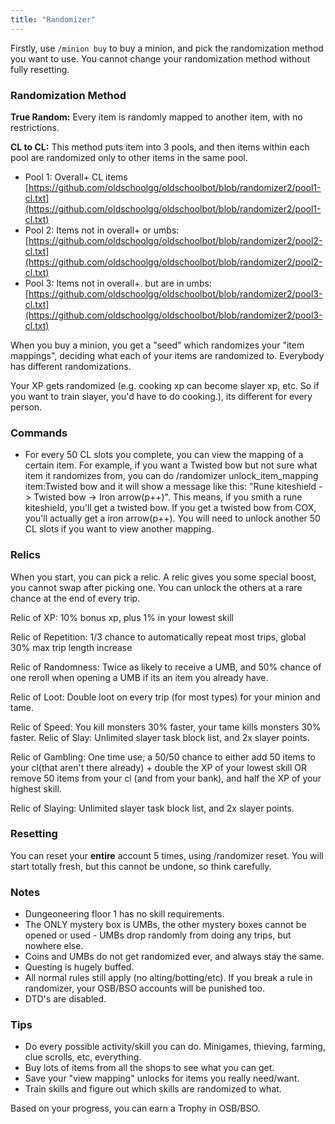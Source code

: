 ```yaml
---
title: "Randomizer"
---
```


Firstly, use `/minion buy` to buy a minion, and pick the randomization method you want to use. You cannot change your randomization method without fully resetting.

### Randomization Method

**True Random:** Every item is randomly mapped to another item, with no restrictions.

**CL to CL:** This method puts item into 3 pools, and then items within each pool are randomized only to other items in the same pool.

- Pool 1: Overall+ CL items [https://github.com/oldschoolgg/oldschoolbot/blob/randomizer2/pool1-cl.txt](https://github.com/oldschoolgg/oldschoolbot/blob/randomizer2/pool1-cl.txt)
- Pool 2: Items not in overall+ or umbs: [https://github.com/oldschoolgg/oldschoolbot/blob/randomizer2/pool2-cl.txt](https://github.com/oldschoolgg/oldschoolbot/blob/randomizer2/pool2-cl.txt)
- Pool 3: Items not in overall+. but are in umbs: [https://github.com/oldschoolgg/oldschoolbot/blob/randomizer2/pool3-cl.txt](https://github.com/oldschoolgg/oldschoolbot/blob/randomizer2/pool3-cl.txt)

When you buy a minion, you get a "seed" which randomizes your "item mappings", deciding what each of your items are randomized to. Everybody has different randomizations.

Your XP gets randomized (e.g. cooking xp can become slayer xp, etc. So if you want to train slayer, you'd have to do cooking.), its different for every person.

### Commands

- For every 50 CL slots you complete, you can view the mapping of a certain item. For example, if you want a Twisted bow but not sure what item it randomizes from, you can do /randomizer unlock_item_mapping item:Twisted bow and it will show a message like this: "Rune kiteshield -> Twisted bow -> Iron arrow(p++)". This means, if you smith a rune kiteshield, you'll get a twisted bow. If you get a twisted bow from COX, you'll actually get a iron arrow(p++). You will need to unlock another 50 CL slots if you want to view another mapping.

### Relics

When you start, you can pick a relic. A relic gives you some special boost, you cannot swap after picking one. You can unlock the others at a rare chance at the end of every trip.

Relic of XP: 10% bonus xp, plus 1% in your lowest skill

Relic of Repetition: 1/3 chance to automatically repeat most trips, global 30% max trip length increase

Relic of Randomness: Twice as likely to receive a UMB, and 50% chance of one reroll when opening a UMB if its an item you already have.

Relic of Loot: Double loot on every trip (for most types) for your minion and tame.

Relic of Speed: You kill monsters 30% faster, your tame kills monsters 30% faster. Relic of Slay: Unlimited slayer task block list, and 2x slayer points.

Relic of Gambling: One time use; a 50/50 chance to either add 50 items to your cl(that aren't there already) + double the XP of your lowest skill OR remove 50 items from your cl (and from your bank), and half the XP of your highest skill.

Relic of Slaying: Unlimited slayer task block list, and 2x slayer points.

### Resetting

You can reset your **entire** account 5 times, using /randomizer reset. You will start totally fresh, but this cannot be undone, so think carefully.

### Notes

- Dungeoneering floor 1 has no skill requirements.
- The ONLY mystery box is UMBs, the other mystery boxes cannot be opened or used - UMBs drop randomly from doing any trips, but nowhere else.
- Coins and UMBs do not get randomized ever, and always stay the same.
- Questing is hugely buffed.
- All normal rules still apply (no alting/botting/etc). If you break a rule in randomizer, your OSB/BSO accounts will be punished too.
- DTD's are disabled.

### Tips

- Do every possible activity/skill you can do. Minigames, thieving, farming, clue scrolls, etc, everything.
- Buy lots of items from all the shops to see what you can get.
- Save your "view mapping" unlocks for items you really need/want.
- Train skills and figure out which skills are randomized to what.

Based on your progress, you can earn a Trophy in OSB/BSO.
